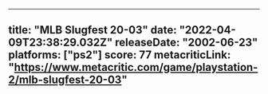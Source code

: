 
---
title: "MLB Slugfest 20-03"
date: "2022-04-09T23:38:29.032Z"
releaseDate: "2002-06-23"
platforms: ["ps2"]
score: 77
metacriticLink: "https://www.metacritic.com/game/playstation-2/mlb-slugfest-20-03"
---
